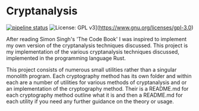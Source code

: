 # Cryptanalysis
[![pipeline status](https://gitlab.com/DeveloperC/cryptanalysis/badges/master/pipeline.svg)](https://gitlab.com/DeveloperC/cryptanalysis/commits/master) ![License: GPL v3](https://img.shields.io/badge/License-GPLv3-blue.svg)](https://www.gnu.org/licenses/gpl-3.0)

After reading Simon Singh's 'The Code Book' I was inspired to implement my own version of the cryptanalysis techniques discussed. This project is my implementation of the various cryptanalysis techniques discussed, implemented in the programming language Rust.

This project consists of numerous small utilities rather than a singular monolith program. Each cryptography method has its own folder and within each are a number of utilities for various methods of cryptanalysis and or an implementation of the cryptography method. Their is a README.md for each cryptography method outline what it is and then a README.md for each utility if you need any further guidance on the theory or usage.

